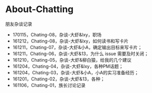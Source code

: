 # About-Chatting

朋友杂谈记录

- 170115，Chating-08，杂谈-大虾&lxy，职场
- 161212，Chating-08，杂谈-大虾&lxy，如何读书和写卡片
- 161211，Chating-07，杂谈-大虾&小A，确定输出目标来写卡片；
- 161211，Chating-06，杂谈-大虾&13，为什么 issue 需要及时关闭；
- 161210，Chating-05，杂谈-大虾&柳白猿，给我的几个建议
- 161204，Chating-04，杂谈-大虾&lxy，各种PM话题；
- 161204，Chating-03，杂谈-大虾&小A，小A的实习准备经历；
- 161201，Chating-02，杂谈-大虾&13，各种；
- 161106，Chating-01，族长讨论记录